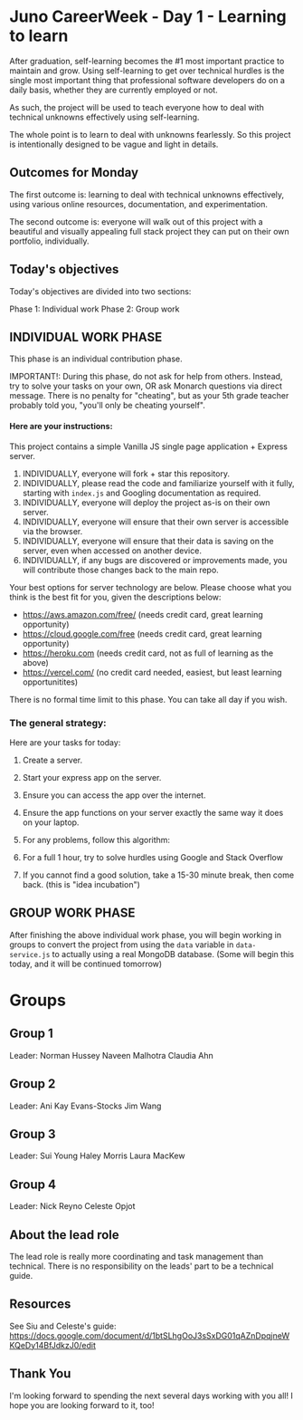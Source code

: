 # Juno CareerWeek - Day 1 - Learning to learn

After graduation, self-learning becomes the #1 most important practice to maintain and grow. Using self-learning to get over technical hurdles is the single most important thing that professional software developers do on a daily basis, whether they are currently employed or not.

As such, the project will be used to teach everyone how to deal with technical unknowns effectively using self-learning.

The whole point is to learn to deal with unknowns fearlessly. So this project is intentionally designed to be vague and light in details. 

## Outcomes for Monday

The first outcome is: learning to deal with technical unknowns effectively, using various online resources, documentation, and experimentation.

The second outcome is: everyone will walk out of this project with a beautiful and visually appealing full stack project they can put on their own portfolio, individually.

## Today's objectives

Today's objectives are divided into two sections: 

Phase 1: Individual work
Phase 2: Group work

## INDIVIDUAL WORK PHASE

This phase is an individual contribution phase. 

IMPORTANT!: During this phase, do not ask for help from others. Instead, try to solve your tasks on your own, OR ask Monarch questions via direct message. There is no penalty for "cheating", but as your 5th grade teacher probably told you, "you'll only be cheating yourself".

#### Here are your instructions:

This project contains a simple Vanilla JS single page application + Express server. 

1. INDIVIDUALLY, everyone will fork + star this repository.
1. INDIVIDUALLY, please read the code and familiarize yourself with it fully, starting with `index.js` and Googling documentation as required.
1. INDIVIDUALLY, everyone will deploy the project as-is on their own server.
1. INDIVIDUALLY, everyone will ensure that their own server is accessible via the browser.
1. INDIVIDUALLY, everyone will ensure that their data is saving on the server, even when accessed on another device.
1. INDIVIDUALLY, if any bugs are discovered or improvements made, you will contribute those changes back to the main repo.

Your best options for server technology are below. Please choose what you think is the best fit for you, given the descriptions below:
  * https://aws.amazon.com/free/ (needs credit card, great learning opportunity)
  * https://cloud.google.com/free (needs credit card, great learning opportunity)
  * https://heroku.com (needs credit card, not as full of learning as the above)
  * https://vercel.com/ (no credit card needed, easiest, but least learning opportunitites)

There is no formal time limit to this phase. You can take all day if you wish.

### The general strategy:

Here are your tasks for today:
  1. Create a server.
  1. Start your express app on the server.
  1. Ensure you can access the app over the internet.
  1. Ensure the app functions on your server exactly the same way it does on your laptop.

1. For any problems, follow this algorithm:
  1. For a full 1 hour, try to solve hurdles using Google and Stack Overflow
  1. If you cannot find a good solution, take a 15-30 minute break, then come back. (this is "idea incubation")

## GROUP WORK PHASE

After finishing the above individual work phase, you will begin working in groups to convert the project from using the `data` variable in `data-service.js` to actually using a real MongoDB database. (Some will begin this today, and it will be continued tomorrow)

# Groups

## Group 1

Leader: Norman Hussey
Naveen Malhotra
Claudia Ahn

## Group 2

Leader: Ani
Kay Evans-Stocks
Jim Wang

## Group 3

Leader: Sui Young
Haley Morris
Laura MacKew

## Group 4

Leader: Nick Reyno
Celeste
Opjot

## About the lead role
The lead role is really more coordinating and task management than technical.
There is no responsibility on the leads' part to be a technical guide.

## Resources

See Siu and Celeste's guide: https://docs.google.com/document/d/1btSLhgOoJ3sSxDG01qAZnDpqjneWKQeDy14BfJdkzJ0/edit

## Thank You

I'm looking forward to spending the next several days working with you all! I hope you are looking forward to it, too!

